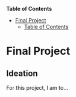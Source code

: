 **Table of Contents**  
- [Final Project](#)
	- [Table of Contents](#)


# Final Project 

## Ideation
For this project, I am to...
